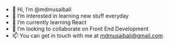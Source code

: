 - 👋 Hi, I’m @mdmusaibali
- 👀 I’m interested in learning new stuff everyday
- 🌱 I’m currently learning React
- 💞️ I’m looking to collaborate on Front End Development
- 📫 You can get in touch with me at mdmusaibali@gmail.com

<!---
mdmusaibali/mdmusaibali is a ✨ special ✨ repository because its `README.md` (this file) appears on your GitHub profile.
You can click the Preview link to take a look at your changes.
--->
